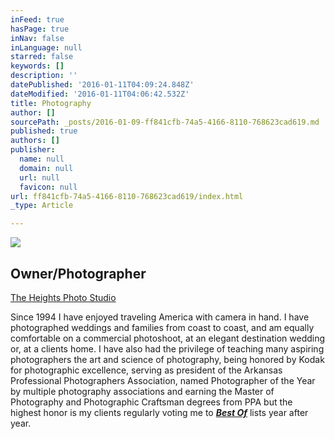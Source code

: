 ```yaml
---
inFeed: true
hasPage: true
inNav: false
inLanguage: null
starred: false
keywords: []
description: ''
datePublished: '2016-01-11T04:09:24.848Z'
dateModified: '2016-01-11T04:06:42.532Z'
title: Photography
author: []
sourcePath: _posts/2016-01-09-ff841cfb-74a5-4166-8110-768623cad619.md
published: true
authors: []
publisher:
  name: null
  domain: null
  url: null
  favicon: null
url: ff841cfb-74a5-4166-8110-768623cad619/index.html
_type: Article

---
```

![](https://s3-us-west-2.amazonaws.com/the-grid-img/p/db904930fd1001f9c096938a77f1c9fa186a843d.jpg)

## Owner/Photographer   
[The Heights Photo Studio][0]

Since 1994 I have enjoyed traveling America with camera in hand. I have photographed weddings and families from coast to coast, and am equally comfortable on a commercial photoshoot, at an elegant destination wedding or, at a clients home.  I have also had the privilege of teaching many aspiring photographers the art and science of photography, being honored by Kodak for photographic excellence, serving as president of the Arkansas Professional Photographers Association, named Photographer of the Year by multiple photography associations and earning the Master of Photography and Photographic Craftsman degrees from PPA but the highest honor is my clients regularly voting me to  [**_Best Of_**][1] lists year after year.

[0]: https://thegrid.ai/lance-johnston-photographer/
[1]: http://arkansaslife.com/readers-choice/